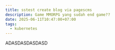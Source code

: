 ```yaml
---
title: sstest create blog via pagescms
description: Game MMORPG yang sudah end game??
date: 2025-06-11T10:47:00+07:00
tags:
  - kubernetes
---
```

ADASDASDASDASD